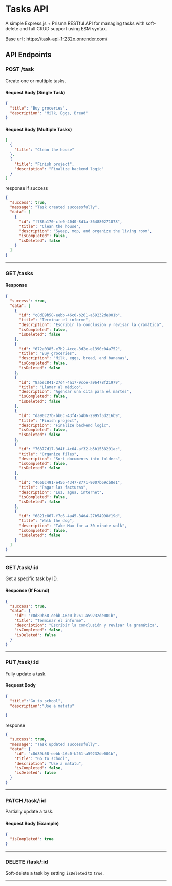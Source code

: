 # Tasks API

A simple Express.js + Prisma RESTful API for managing tasks with soft-delete and full CRUD support using ESM syntax.


Base url : https://task-api-1-232o.onrender.com/
## API Endpoints

### POST /task

Create one or multiple tasks.

#### Request Body (Single Task)

```json
{
  "title": "Buy groceries",
  "description": "Milk, Eggs, Bread"
}
```

#### Request Body (Multiple Tasks)

```json
[
  {
    "title": "Clean the house"
  },
  {
    "title": "Finish project",
    "description": "Finalize backend logic"
  }
]
```
response if success
```json
{
  "success": true,
  "message": "Task created successfully",
  "data": [
    {
      "id": "f786a170-cfe0-4040-8d1a-364880271878",
      "title": "Clean the house",
      "description": "Sweep, mop, and organize the living room",
      "isCompleted": false,
      "isDeleted": false
    }
  ]
}
````

---

### GET /tasks



#### Response

```json
{
  "success": true,
  "data": [
    {
      "id": "c8d89b58-eebb-46c0-b261-a59232de001b",
      "title": "Terminar el informe",
      "description": "Escribir la conclusión y revisar la gramática",
      "isCompleted": false,
      "isDeleted": false
    },
    {
      "id": "672a0385-e7b2-4cce-8d2e-e1390c04a752",
      "title": "Buy groceries",
      "description": "Milk, eggs, bread, and bananas",
      "isCompleted": false,
      "isDeleted": false
    },
    {
      "id": "8abec841-27d4-4a17-9cce-a96478f21979",
      "title": "Llamar al médico",
      "description": "Agendar una cita para el martes",
      "isCompleted": false,
      "isDeleted": false
    },
    {
      "id": "da90c27b-bb6c-43f4-b4b6-2995f5d216b9",
      "title": "Finish project",
      "description": "Finalize backend logic",
      "isCompleted": false,
      "isDeleted": false
    },
    {
      "id": "76377d17-3d4f-4c64-af32-b5b1538291ac",
      "title": "Organize files",
      "description": "Sort documents into folders",
      "isCompleted": false,
      "isDeleted": false
    },
    {
      "id": "4660c491-e456-4347-8771-9007b69cb8e1",
      "title": "Pagar las facturas",
      "description": "Luz, agua, internet",
      "isCompleted": false,
      "isDeleted": false
    },
    {
      "id": "6821c867-f7c6-4a45-84d4-27b54998f19d",
      "title": "Walk the dog",
      "description": "Take Max for a 30-minute walk",
      "isCompleted": false,
      "isDeleted": false
    }
  ]
}
```

---

### GET /task/\:id

Get a specific task by ID.

#### Response (If Found)

```json
{
  "success": true,
  "data": {
    "id": "c8d89b58-eebb-46c0-b261-a59232de001b",
    "title": "Terminar el informe",
    "description": "Escribir la conclusión y revisar la gramática",
    "isCompleted": false,
    "isDeleted": false
  }
}
```

---

### PUT /task/\:id

Fully update a task.

#### Request Body

```json
{
  "title":"Go to school",
  "description":"Use a matatu"
  
}
```

response
```json
{
  "success": true,
  "message": "Task updated successfully",
  "data": {
    "id": "c8d89b58-eebb-46c0-b261-a59232de001b",
    "title": "Go to school",
    "description": "Use a matatu",
    "isCompleted": false,
    "isDeleted": false
  }
}
```
---

### PATCH /task/\:id

Partially update a task.

#### Request Body (Example)

```json
{
  "isCompleted": true
}
```

---

### DELETE /task/\:id

Soft-delete a task by setting `isDeleted` to `true`.

---
